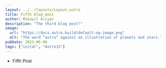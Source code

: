 ```yaml
---
layout: ../../layouts/Layout.astro
title: Fifth blog post
author: Mikayil Aliyev
description: "The third blog post!"
image: 
  url: "https://docs.astro.build/default-og-image.png"
  alt: "The word “astro” against an illustration of planets and stars."
pubDate: 2023-06-06
tags: ["inital", "AstroJS"]
---
```


* Fifth Post